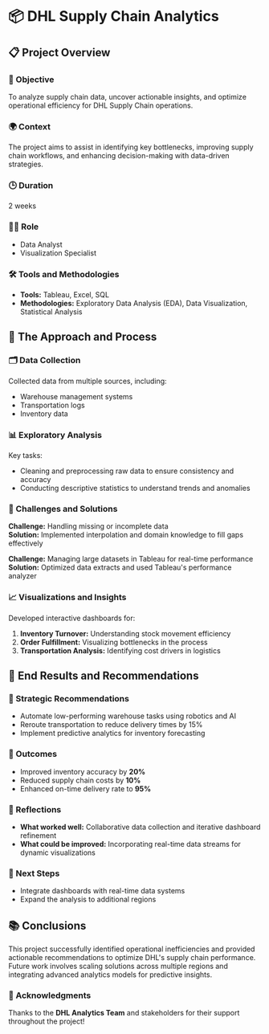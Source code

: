 # 📦 DHL Supply Chain Analytics

## 📋 Project Overview

### 🎯 Objective  
To analyze supply chain data, uncover actionable insights, and optimize operational efficiency for DHL Supply Chain operations.

### 🌍 Context  
The project aims to assist in identifying key bottlenecks, improving supply chain workflows, and enhancing decision-making with data-driven strategies.  

### 🕒 Duration  
2 weeks

### 👩‍💻 Role  
- Data Analyst  
- Visualization Specialist  

### 🛠️ Tools and Methodologies  
- **Tools:** Tableau, Excel, SQL  
- **Methodologies:** Exploratory Data Analysis (EDA), Data Visualization, Statistical Analysis  


## 🔄 The Approach and Process

### 🗂️ Data Collection  
Collected data from multiple sources, including:  
- Warehouse management systems  
- Transportation logs  
- Inventory data  

### 📊 Exploratory Analysis  
Key tasks:  
- Cleaning and preprocessing raw data to ensure consistency and accuracy  
- Conducting descriptive statistics to understand trends and anomalies  

### 🚧 Challenges and Solutions  
**Challenge:** Handling missing or incomplete data  
**Solution:** Implemented interpolation and domain knowledge to fill gaps effectively  

**Challenge:** Managing large datasets in Tableau for real-time performance  
**Solution:** Optimized data extracts and used Tableau's performance analyzer  

### 📈 Visualizations and Insights  
Developed interactive dashboards for:  
1. **Inventory Turnover:** Understanding stock movement efficiency  
2. **Order Fulfillment:** Visualizing bottlenecks in the process  
3. **Transportation Analysis:** Identifying cost drivers in logistics  


## 🌟 End Results and Recommendations

### 🧩 Strategic Recommendations  
- Automate low-performing warehouse tasks using robotics and AI  
- Reroute transportation to reduce delivery times by 15%  
- Implement predictive analytics for inventory forecasting  

### 📌 Outcomes  
- Improved inventory accuracy by **20%**  
- Reduced supply chain costs by **10%**  
- Enhanced on-time delivery rate to **95%**  

### 🤔 Reflections  
- **What worked well:** Collaborative data collection and iterative dashboard refinement  
- **What could be improved:** Incorporating real-time data streams for dynamic visualizations  

### 🚀 Next Steps  
- Integrate dashboards with real-time data systems  
- Expand the analysis to additional regions  


## 📚 Conclusions  
This project successfully identified operational inefficiencies and provided actionable recommendations to optimize DHL's supply chain performance. Future work involves scaling solutions across multiple regions and integrating advanced analytics models for predictive insights.  


### 👏 Acknowledgments  
Thanks to the **DHL Analytics Team** and stakeholders for their support throughout the project!
